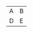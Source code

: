 <center>
<TABLE border=0>
	<TR>
		<TD>A</TD> 
		<TD>B</TD> 
	</TR>
	<TR>
		<TD>D</TD> 
		<TD>E</TD>
	</TR>
</TABLE>
</center>
